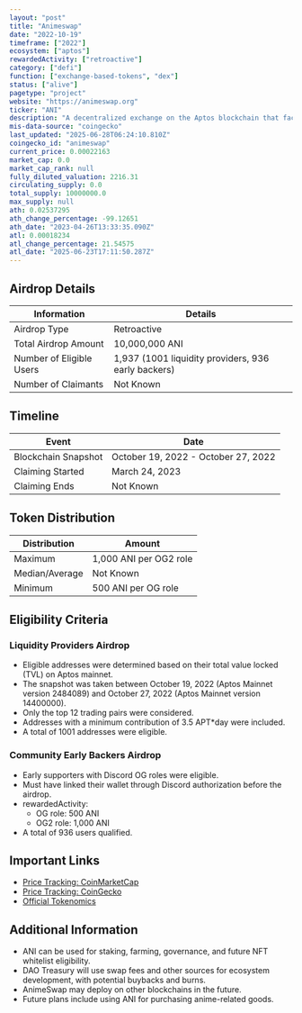 ```yaml
---
layout: "post"
title: "Animeswap"
date: "2022-10-19"
timeframe: ["2022"]
ecosystem: ["aptos"]
rewardedActivity: ["retroactive"]
category: ["defi"]
function: ["exchange-based-tokens", "dex"]
status: ["alive"]
pagetype: "project"
website: "https://animeswap.org"
ticker: "ANI"
description: "A decentralized exchange on the Aptos blockchain that facilitates liquidity provision, staking, farming, and governance."
mis-data-source: "coingecko"
last_updated: "2025-06-28T06:24:10.810Z"
coingecko_id: "animeswap"
current_price: 0.00022163
market_cap: 0.0
market_cap_rank: null
fully_diluted_valuation: 2216.31
circulating_supply: 0.0
total_supply: 10000000.0
max_supply: null
ath: 0.02537295
ath_change_percentage: -99.12651
ath_date: "2023-04-26T13:33:35.090Z"
atl: 0.00018234
atl_change_percentage: 21.54575
atl_date: "2025-06-23T17:11:50.287Z"
---
```


## Airdrop Details

| Information              | Details                                             |
| ------------------------ | --------------------------------------------------- |
| Airdrop Type             | Retroactive                                         |
| Total Airdrop Amount     | 10,000,000 ANI                                      |
| Number of Eligible Users | 1,937 (1001 liquidity providers, 936 early backers) |
| Number of Claimants      | Not Known                                           |

## Timeline

| Event               | Date                                |
| ------------------- | ----------------------------------- |
| Blockchain Snapshot | October 19, 2022 - October 27, 2022 |
| Claiming Started    | March 24, 2023                      |
| Claiming Ends       | Not Known                           |

## Token Distribution

| Distribution   | Amount                 |
| -------------- | ---------------------- |
| Maximum        | 1,000 ANI per OG2 role |
| Median/Average | Not Known              |
| Minimum        | 500 ANI per OG role    |

## Eligibility Criteria

### Liquidity Providers Airdrop

- Eligible addresses were determined based on their total value locked (TVL) on Aptos mainnet.
- The snapshot was taken between October 19, 2022 (Aptos Mainnet version 2484089) and October 27, 2022 (Aptos Mainnet version 14400000).
- Only the top 12 trading pairs were considered.
- Addresses with a minimum contribution of 3.5 APT\*day were included.
- A total of 1001 addresses were eligible.

### Community Early Backers Airdrop

- Early supporters with Discord OG roles were eligible.
- Must have linked their wallet through Discord authorization before the airdrop.
- rewardedActivity:
  - OG role: 500 ANI
  - OG2 role: 1,000 ANI
- A total of 936 users qualified.

## Important Links

- [Price Tracking: CoinMarketCap](https://coinmarketcap.com/currencies/animeswap)
- [Price Tracking: CoinGecko](https://www.coingecko.com/en/coins/animeswap)
- [Official Tokenomics](https://docs.animeswap.org/docs/tutorial/Tokenomics)

## Additional Information

- ANI can be used for staking, farming, governance, and future NFT whitelist eligibility.
- DAO Treasury will use swap fees and other sources for ecosystem development, with potential buybacks and burns.
- AnimeSwap may deploy on other blockchains in the future.
- Future plans include using ANI for purchasing anime-related goods.